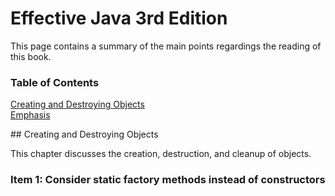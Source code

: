 # Effective Java 3rd Edition

This page contains a summary of the main points regardings the reading of this book.

### Table of Contents  
[Creating and Destroying Objects](#cado)  
[Emphasis](#emphasis)  


<a name="cado"/>
## Creating and Destroying Objects

This chapter discusses the creation, destruction, and cleanup of objects.

### Item 1: Consider static factory methods instead of constructors


